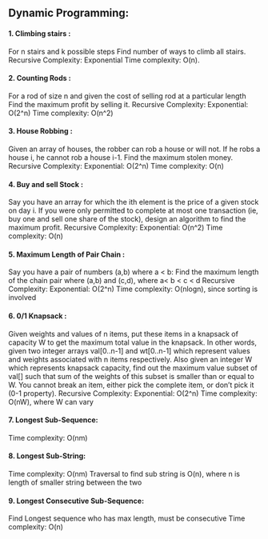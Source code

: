 ## Dynamic Programming:

####  1. Climbing stairs :
For n stairs and k possible steps Find number of ways to climb all stairs.
Recursive Complexity: Exponential
Time complexity: O(n).

#### 2. Counting Rods : 
For a rod of size n and given the cost of selling rod at a particular length
Find the maximum profit by selling it.
Recursive Complexity: Exponential: O(2^n)
Time complexity: O(n^2)

#### 3. House Robbing : 
Given an array of houses, the robber can rob a house or will not.
If he robs a house i, he cannot rob a house i-1.
Find the maximum stolen money.
Recursive Complexity: Exponential: O(2^n)
Time complexity: O(n)

#### 4. Buy and sell Stock : 
Say you have an array for which the ith element is the price of a given stock on day i.
If you were only permitted to complete at most one transaction 
(ie, buy one and sell one share of the stock), design an algorithm to find the maximum profit.
Recursive Complexity: Exponential: O(n^2)
Time complexity: O(n)

#### 5. Maximum Length of Pair Chain : 
Say you have a pair of numbers (a,b) where a < b: Find the maximum length of the chain pair
where (a,b) and (c,d), where a< b < c < d
Recursive Complexity: Exponential: O(2^n)
Time complexity: O(nlogn), since sorting is involved

#### 6. 0/1 Knapsack : 
Given weights and values of n items, put these items in a knapsack of capacity W to get the maximum total value in the knapsack. 
In other words, given two integer arrays val[0..n-1] and wt[0..n-1] which represent values and weights associated with n items respectively.
Also given an integer W which represents knapsack capacity, find out the maximum value subset of val[] such that sum of the weights of this subset is smaller than or equal to W. 
You cannot break an item, either pick the complete item, or don’t pick it (0-1 property).
Recursive Complexity: Exponential: O(2^n)
Time complexity: O(nW), where W can vary

#### 7. Longest Sub-Sequence: 
Time complexity: O(nm)

#### 8. Longest Sub-String: 
Time complexity: O(nm)
Traversal to find sub string is O(n), where n is length of smaller string between the two

#### 9. Longest Consecutive Sub-Sequence:
Find Longest sequence who has max length, must be consecutive
Time complexity: O(n)
